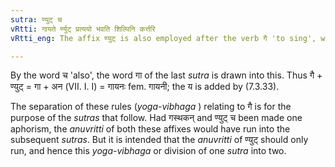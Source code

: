 ```yaml
---
sutra: ण्युट् च
vRtti: गायते र्ण्युट् प्रत्ययो भवति शिल्पिनि कर्त्तरि
vRtti_eng: The affix ण्युट् is also employed after the verb गै 'to sing', when the agent so expressed denotes an; artist.

---
```

By the word च 'also', the word गा of the last _sutra_ is drawn into this. Thus गै + ण्युट् = गा + अन (VII. I. I) = गायनः fem. गायनी; the य is added by (7.3.33).

The separation of these rules (_yoga_-_vibhaga_ ) relating to गै is for the purpose of the _sutras_ that follow. Had गस्थकन् and ण्युट् च been made one aphorism, the _anuvritti_ of both these affixes would have run into the subsequent _sutras_. But it is intended that the _anuvritti_ of ण्युट् should only run, and hence this _yoga_-_vibhaga_ or division of one _sutra_ into two.
